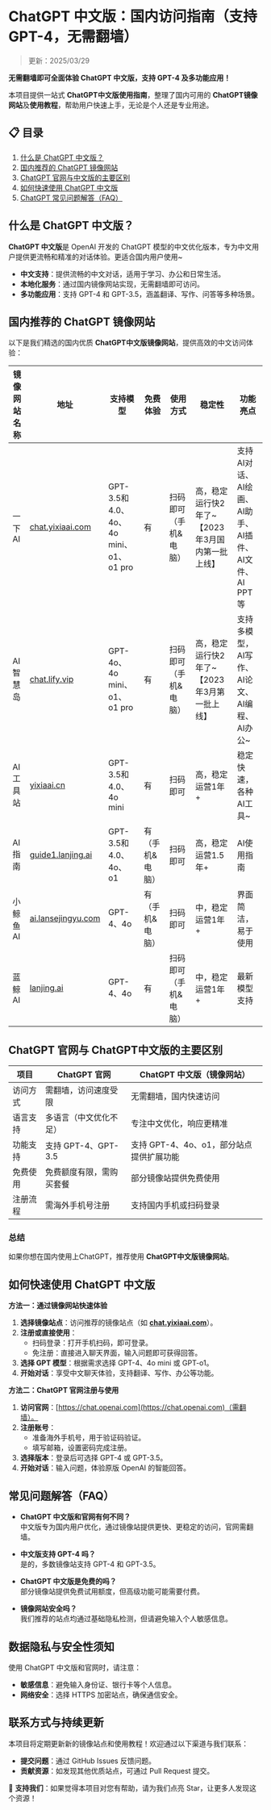 # ChatGPT 中文版：国内访问指南（支持GPT-4，无需翻墙）

> 更新：2025/03/29   

**无需翻墙即可全面体验 ChatGPT 中文版，支持 GPT-4 及多功能应用！**

本项目提供一站式 **ChatGPT中文版使用指南**，整理了国内可用的 **ChatGPT镜像网站**及**使用教程**，帮助用户快速上手，无论是个人还是专业用途。

## 📋 目录

1. [什么是 ChatGPT 中文版？](#什么是-chatgpt-中文版)
2. [国内推荐的 ChatGPT 镜像网站](#国内推荐的-ChatGPT-镜像网站)
3. [ChatGPT 官网与中文版的主要区别](#ChatGPT-官网与-ChatGPT中文版的主要区别)
4. [如何快速使用 ChatGPT 中文版](#如何快速使用-ChatGPT-中文版)
5. [ChatGPT 常见问题解答（FAQ）](#ChatGPT-常见问题解答（FAQ）)

## 什么是 ChatGPT 中文版？

**ChatGPT 中文版**是 OpenAI 开发的 ChatGPT 模型的中文优化版本，专为中文用户提供更流畅和精准的对话体验。更适合国内用户使用~

- **中文支持**：提供流畅的中文对话，适用于学习、办公和日常生活。
- **本地化服务**：通过国内镜像网站实现，无需翻墙即可访问。
- **多功能应用**：支持 GPT-4 和 GPT-3.5，涵盖翻译、写作、问答等多种场景。

## 国内推荐的 ChatGPT 镜像网站

以下是我们精选的国内优质 **ChatGPT中文版镜像网站**，提供高效的中文访问体验：

| 镜像网站名称         | 地址                             | 支持模型           | 免费体验 | 使用方式           | 稳定性  | 功能亮点                |
|--------------------|----------------------------------|--------------------|----------|--------------------|---------|-------------------------|
| 一下AI            | [chat.yixiaai.com](https://chat.yixiaai.com/) | GPT-3.5和4.0、4o、4o mini、o1、o1 pro      | 有       | 扫码即可（手机&电脑）       | 高，稳定运行快2年了~ 【2023年3月国内第一批上线】      | 支持 AI对话、AI绘画、AI助手、AI插件、AI文件、AI PPT等  |
| AI智慧岛          | [chat.lify.vip](https://www.yixiaai.com/) | GPT-4o、4o mini、o1、o1 pro | 有       | 扫码即可（手机&电脑）       | 高，稳定运行快2年了~ 【2023年3月第一批上线】     | 支持多模型，AI写作、AI论文、AI编程、AI办公~  |
| AI工具站       | [yixiaai.cn](https://yixiaai.cn/) | GPT-3.5和4.0、4o mini           | 有       | 扫码即可      | 高，稳定运营1年+      | 稳定快速，各种AI工具~ |
| AI指南           | [guide1.lanjing.ai](https://guide1.lanjing.ai/) | GPT-3.5和4.0、4o、o1           | 有（手机&电脑）       | 扫码即可   | 高，稳定运营1.5年+      | AI使用指南            |
| 小鲸鱼AI        | [ai.lansejingyu.com](https://ai.lansejingyu.com/) | GPT-4、4o          | 有（手机&电脑）       | 扫码即可     | 中，稳定运营1年+      | 界面简洁，易于使用      |
| 蓝鲸AI            | [lanjing.ai](https://lanjing.ai/) | GPT-4、4o           | 有       | 扫码即可（手机&电脑）    | 中，稳定运营1年+      | 最新模型支持            |


## ChatGPT 官网与 ChatGPT中文版的主要区别

| 项目         | ChatGPT 官网                      | ChatGPT 中文版（镜像网站）         |
|-------------|---------------------------------|----------------------------------|
| 访问方式     | 需翻墙，访问速度受限               | 无需翻墙，国内快速访问              |
| 语言支持     | 多语言（中文优化不足）             | 专注中文优化，响应更精准             |
| 功能支持     | 支持 GPT-4、GPT-3.5              | 支持 GPT-4、4o、o1，部分站点提供扩展功能 |
| 免费使用     | 免费额度有限，需购买套餐            | 部分镜像站提供免费使用                |
| 注册流程     | 需海外手机号注册                   | 支持国内手机或扫码登录            |

### 总结

如果你想在国内使用上ChatGPT，推荐使用 **ChatGPT中文版镜像网站**。

## 如何快速使用 ChatGPT 中文版

**方法一：通过镜像网站快速体验**

1. **选择镜像站点**：访问推荐的镜像站点（如 **[chat.yixiaai.com](https://chat.yixiaai.com/)**）。
2. **注册或直接使用**：
   - 扫码登录：打开手机扫码，即可登录。
   - 免注册：直接进入聊天界面，输入问题即可获得回答。
3. **选择 GPT 模型**：根据需求选择 GPT-4、4o mini 或 GPT-o1。
4. **开始对话**：享受中文聊天体验，支持翻译、写作、办公等功能。

**方法二：ChatGPT 官网注册与使用**

1. **访问官网**：[https://chat.openai.com](https://chat.openai.com)（需翻墙）。
2. **注册账号**：
   - 准备海外手机号，用于验证码验证。
   - 填写邮箱，设置密码完成注册。
3. **选择版本**：登录后可选择 GPT-4 或 GPT-3.5。
4. **开始对话**：输入问题，体验原版 OpenAI 的智能回答。

## 常见问题解答（FAQ）

- **ChatGPT 中文版和官网有何不同？**  
  中文版专为国内用户优化，通过镜像站提供更快、更稳定的访问，官网需翻墙。

- **中文版支持 GPT-4 吗？**  
  是的，多数镜像站支持 GPT-4 和 GPT-3.5。

- **ChatGPT 中文版是免费的吗？**  
  部分镜像站提供免费试用额度，但高级功能可能需要付费。

- **镜像网站安全吗？**  
  我们推荐的站点均通过基础隐私检测，但请避免输入个人敏感信息。

## 数据隐私与安全性须知

使用 ChatGPT 中文版和官网时，请注意：

- **敏感信息**：避免输入身份证、银行卡等个人信息。
- **网络安全**：选择 HTTPS 加密站点，确保通信安全。

## 联系方式与持续更新

本项目将定期更新新的镜像站点和使用教程！欢迎通过以下渠道与我们联系：

- **提交问题**：通过 GitHub Issues 反馈问题。
- **贡献资源**：如发现其他优质站点，可通过 Pull Request 提交。

🌟 **支持我们**：如果觉得本项目对您有帮助，请为我们点亮 Star，让更多人发现这个资源！
